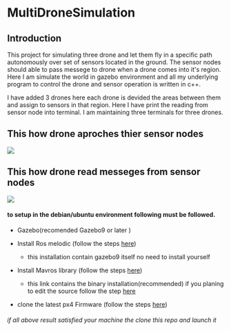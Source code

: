 # MultiDroneSimulation
## Introduction
  This project for simulating three drone and let them fly in a specific path autonomously over set of sensors located in the 
ground. The sensor nodes should able to pass messege to drone when a drone comes into it's region. Here I am simulate the world in gazebo environment and all my underlying program to control the drone and sensor operation is written in c++.


I have added 3 drones here each drone is devided the areas between them and assign to sensors in that region. Here I have print the reading from sensor node into terminal. I am maintaining three terminals for three drones.



## This how drone aproches thier sensor nodes
![](images/drone_aproach_sensor_clear.gif)

## This how drone read messeges from sensor nodes
![](images/sample_read_message_t.gif)

#### to setup in the debian/ubuntu  environment following must be followed.
* Gazebo(recomended Gazebo9 or later )

* Install Ros melodic (follow the steps [here](https://dev.px4.io/master/en/setup/dev_env_linux_ubuntu.html#rosgazebo))
  - this installation contain gazebo9 itself no need to install yourself
  
* Install Mavros library (follow the steps [here](https://dev.px4.io/v1.9.0/en/ros/mavros_installation.html#binary-installation-debian--ubuntu)) 
  - this link contains the binary installation(recommended) if you planing to edit the source follow the step [here](https://dev.px4.io/v1.9.0/en/ros/mavros_installation.html#source-installation)
  
* clone the latest px4 Firmware (follow the steps [here](https://dev.px4.io/master/en/simulation/multi_vehicle_simulation_gazebo.html#build-and-test )) 

###### if all above result satisfied your machine the clone this repo and launch it
